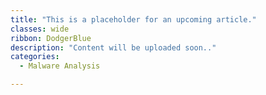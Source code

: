 ```yaml
---
title: "This is a placeholder for an upcoming article."
classes: wide
ribbon: DodgerBlue
description: "Content will be uploaded soon.."
categories:
  - Malware Analysis

---
```

